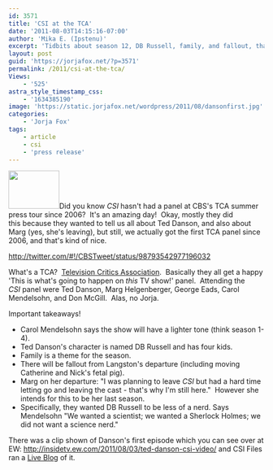 ```yaml
---
id: 3571
title: 'CSI at the TCA'
date: '2011-08-03T14:15:16-07:00'
author: 'Mika E. (Ipstenu)'
excerpt: 'Tidbits about season 12, DB Russell, family, and fallout, thanks to CSI''s first TCA panel since 2006!'
layout: post
guid: 'https://jorjafox.net/?p=3571'
permalink: /2011/csi-at-the-tca/
Views:
    - '525'
astra_style_timestamp_css:
    - '1634385190'
image: 'https://static.jorjafox.net/wordpress/2011/08/dansonfirst.jpg'
categories:
    - 'Jorja Fox'
tags:
    - article
    - csi
    - 'press release'
---
```


<img class="alignleft size-thumbnail wp-image-3572" title="dansonfirst" src="//static.jorjafox.net/wordpress/2011/08/dansonfirst-210x140.jpg" alt="" width="100" height="75" />Did you know <em>CSI</em> hasn't had a panel at CBS's TCA summer press tour since 2006?  It's an amazing day!  Okay, mostly they did this because they wanted to tell us all about Ted Danson, and also about Marg (yes, she's leaving), but still, we actually got the first TCA panel since 2006, and that's kind of nice.

http://twitter.com/#!/CBSTweet/status/98793542977196032

What's a TCA?  <a href="http://tvcritics.org/">Television Critics Association</a>.  Basically they all get a happy 'This is what's going to happen on <em>this</em> TV show!' panel.  Attending the <em>CSI</em> panel were Ted Danson, Marg Helgenberger, George Eads, Carol Mendelsohn, and Don McGill.  Alas, no Jorja.

Important takeaways!
<ul>
	<li>Carol Mendelsohn says the show will have a lighter tone (think season 1-4).</li>
	<li>Ted Danson's character is named DB Russell and has four kids.</li>
	<li>Family is a theme for the season.</li>
	<li>There will be fallout from Langston's departure (including moving Catherine and Nick's fetal pig).</li>
	<li>Marg on her departure: "I was planning to leave <em>CSI</em> but had a hard time letting go and leaving the cast - that's why I'm still here."  However she intends for this to be her last season.</li>
	<li>Specifically, they wanted DB Russell to be less of a nerd. Says Mendelsohn "We wanted a scientist; we wanted a Sherlock Holmes; we did not want a science nerd."</li>
</ul>
There was a clip shown of Danson's first episode which you can see over at EW: <a href="http://insidetv.ew.com/2011/08/03/ted-danson-csi-video/">http://insidetv.ew.com/2011/08/03/ted-danson-csi-video/</a> and CSI Files ran a <a href="http://www.csifiles.com/content/2011/08/report-csi-takes-the-stage-at-cbs-tca/">Live Blog</a> of it.